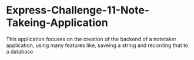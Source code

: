 # Express-Challenge-11-Note-Takeing-Application

This application focuses on the creation of the backend of a notetaker application, using many features like, saveing a string and recording that to a database